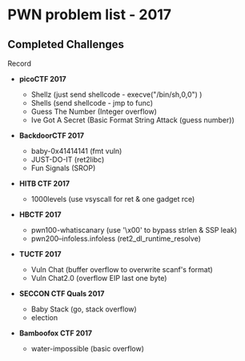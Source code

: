 # PWN problem list - 2017

## Completed Challenges
Record

* **picoCTF 2017**
	- Shellz (just send shellcode - execve("/bin/sh,0,0") )
	- Shells (send shellcode - jmp to func)
	- Guess The Number (Integer overflow)
	- Ive Got A Secret (Basic Format String Attack (guess number))

* **BackdoorCTF 2017**
	- baby-0x41414141 (fmt vuln)	
	- JUST-DO-IT (ret2libc)
	- Fun Signals (SROP)

* **HITB CTF 2017**
	- 1000levels (use vsyscall for ret & one gadget rce)

* **HBCTF 2017**
	- pwn100-whatiscanary (use '\x00' to bypass strlen & SSP leak)
	- pwn200–infoless.infoless (ret2_dl_runtime_resolve)

* **TUCTF 2017**
	- Vuln Chat (buffer overflow to overwrite scanf's format)
	- Vuln Chat2.0 (overflow EIP last one byte)

* **SECCON CTF Quals 2017**
	- Baby Stack (go, stack overflow)
	- election

* **Bamboofox CTF 2017**
	- water-impossible (basic overflow)
	


